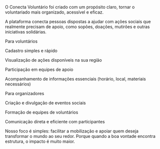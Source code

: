 O Conecta Voluntário foi criado com um propósito claro, tornar o voluntariado mais organizado, acessível e eficaz.

A plataforma conecta pessoas dispostas a ajudar com ações sociais que realmente precisam de apoio, como sopões, doações, mutirões e outras iniciativas solidárias.

Para voluntários

Cadastro simples e rápido

Visualização de ações disponíveis na sua região

Participação em equipes de apoio

Acompanhamento de informações essenciais (horário, local, materiais necessários)

Para organizadores

Criação e divulgação de eventos sociais

Formação de equipes de voluntários

Comunicação direta e eficiente com participantes

Nosso foco é simples: facilitar a mobilização e apoiar quem deseja transformar o mundo ao seu redor.
Porque quando a boa vontade encontra estrutura, o impacto é muito maior.
